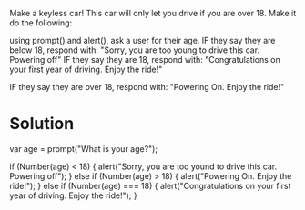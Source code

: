 Make a keyless car!
This car will only let you drive if you are over 18. Make it do the following:

using prompt() and alert(), ask a user for their age.
IF they say they are below 18, respond with:
"Sorry, you are too young to drive this car. Powering off"
IF they say they are 18, respond with:
"Congratulations on your first year of driving. Enjoy the ride!"

IF they say they are over 18, respond with:
"Powering On. Enjoy the ride!"

# Solution

var age = prompt("What is your age?");

if (Number(age) < 18) {
	alert("Sorry, you are too yound to drive this car. Powering off");
} else if (Number(age) > 18) {
	alert("Powering On. Enjoy the ride!");
} else if (Number(age) === 18) {
	alert("Congratulations on your first year of driving. Enjoy the ride!");
}